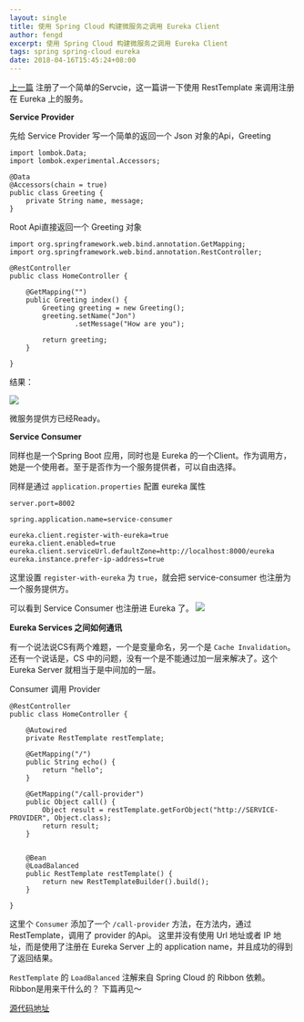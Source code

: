 ```yaml
---
layout: single
title: 使用 Spring Cloud 构建微服务之调用 Eureka Client
author: fengd
excerpt: 使用 Spring Cloud 构建微服务之调用 Eureka Client
tags: spring spring-cloud eureka
date: 2018-04-16T15:45:24+08:00
---
```


[上一篇](https://medium.com/@fengqijun/ä½¿ç¨-spring-cloud-æå»ºå¾®æå¡ä¹äº-eureka-client-acd6022f94df)
注册了一个简单的Servcie，这一篇讲一下使用 RestTemplate 来调用注册在 Eureka 上的服务。

**Service Provider**

先给 Service Provider 写一个简单的返回一个 Json 对象的Api，Greeting

```
import lombok.Data;
import lombok.experimental.Accessors;

@Data
@Accessors(chain = true)
public class Greeting {
    private String name, message;
}
```

Root Api直接返回一个 Greeting 对象

```
import org.springframework.web.bind.annotation.GetMapping;
import org.springframework.web.bind.annotation.RestController;

@RestController
public class HomeController {

    @GetMapping("")
    public Greeting index() {
        Greeting greeting = new Greeting();
        greeting.setName("Jon")
                .setMessage("How are you");

        return greeting;
    }

}
```

结果：

![](https://cdn-images-1.medium.com/max/1600/1*VFC-nfRVnVVhvBZ_wMzTvA.png)

微服务提供方已经Ready。

**Service Consumer**

同样也是一个Spring Boot 应用，同时也是 Eureka 的一个Client。作为调用方，她是一个使用者。至于是否作为一个服务提供者，可以自由选择。

同样是通过 `application.properties` 配置 eureka 属性

```
server.port=8002

spring.application.name=service-consumer

eureka.client.register-with-eureka=true
eureka.client.enabled=true
eureka.client.serviceUrl.defaultZone=http://localhost:8000/eureka
eureka.instance.prefer-ip-address=true
```

这里设置 `register-with-eureka` 为 `true`，就会把 service-consumer 也注册为一个服务提供方。

可以看到 Service Consumer 也注册进 Eureka 了。
![](https://cdn-images-1.medium.com/max/1600/1*dEKBzhYAcTZY4e-INBBVfg.png)

**Eureka Services 之间如何通讯**

有一个说法说CS有两个难题，一个是变量命名，另一个是 `Cache Invalidation`。 还有一个说话是，CS
中的问题，没有一个是不能通过加一层来解决了。这个 Eureka Server 就相当于是中间加的一层。

Consumer 调用 Provider

```
@RestController
public class HomeController {

    @Autowired
    private RestTemplate restTemplate;

    @GetMapping("/")
    public String echo() {
        return "hello";
    }

    @GetMapping("/call-provider")
    public Object call() {
        Object result = restTemplate.getForObject("http://SERVICE-PROVIDER", Object.class);
        return result;
    }


    @Bean
    @LoadBalanced
    public RestTemplate restTemplate() {
        return new RestTemplateBuilder().build();
    }

}
```

这里个 `Consumer` 添加了一个 `/call-provider` 方法，在方法内，通过 RestTemplate，调用了 provider 的Api。
这里并没有使用 Url 地址或者 IP 地址，而是使用了注册在 Eureka Server 上的 application name，并且成功的得到了返回结果。

`RestTemplate` 的 `LoadBalanced` 注解来自 Spring Cloud 的 Ribbon 依赖。 Ribbon是用来干什么的？
下篇再见～

[源代码地址](https://github.com/jun1st/service-consumer)

